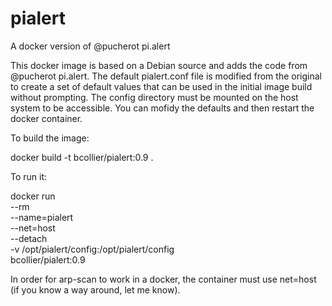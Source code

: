 # pialert
A docker version of @pucherot pi.alert

This docker image is based on a Debian source and adds the code from @pucherot pi.alert.  The default pialert.conf file is modified from the original to create a set of default values that can be used in the initial image build without prompting.  The config directory must be mounted on the host system to be accessible.  You can mofidy the defaults and then restart the docker container.

To build the image:   

docker build -t bcollier/pialert:0.9 .

To run it:

docker run \
        --rm \
        --name=pialert \
        --net=host \
        --detach \
        -v /opt/pialert/config:/opt/pialert/config \
        bcollier/pialert:0.9
        
In order for arp-scan to work in a docker, the container must use net=host (if you know a way around, let me know).



